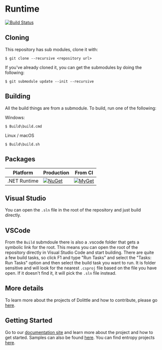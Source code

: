 # Runtime

[![Build Status](https://dolittle.visualstudio.com/Dolittle%20open-source%20repositories/_apis/build/status/dolittle-runtime.Runtime?branchName=master)](https://dolittle.visualstudio.com/Dolittle%20open-source%20repositories/_build/latest?definitionId=9&branchName=master)

## Cloning

This repository has sub modules, clone it with:

```shell
$ git clone --recursive <repository url>
```

If you've already cloned it, you can get the submodules by doing the following:

```shell
$ git submodule update --init --recursive
```

## Building

All the build things are from a submodule.
To build, run one of the following:

Windows:

```shell
$ Build\build.cmd
```

Linux / macOS

```shell
$ Build\build.sh
```

## Packages

| Platform | Production   | From CI  |
| ------- | ------- | ------ |
| .NET Runtime | [![NuGet](https://img.shields.io/nuget/v/dolittle.Runtime.Events.svg)](https://www.nuget.org/packages?q=dolittle.Runtime) | [![MyGet](https://img.shields.io/myget/dolittle/vpre/dolittle.Runtime.Events.svg)](https://www.myget.org/gallery/dolittle) |

## Visual Studio

You can open the `.sln` file in the root of the repository and just build directly.

## VSCode

From the `Build` submdoule there is also a .vscode folder that gets a symbolic link for the root. This means you can open the
root of the repository directly in Visual Studio Code and start building. There are quite a few build tasks, so click F1 and type "Run Tasks" and select the "Tasks: Run Tasks"
option and then select the build task you want to run. It is folder sensitive and will look for the nearest `.csproj` file based on the file you have open.
If it doesn't find it, it will pick the `.sln` file instead.

## More details

To learn more about the projects of Dolittle and how to contribute, please go [here](https://github.com/dolittle/Home).

## Getting Started

Go to our [documentation site](http://www.dolittle.io) and learn more about the project and how to get started.
Samples can also be found [here](https://github.com/Dolittle-Samples).
You can find entropy projects [here](https://github.com/Dolittle-Entropy).

